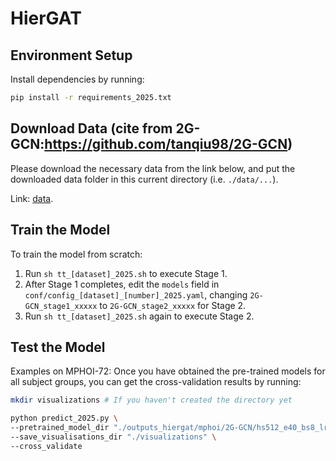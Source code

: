 # HierGAT

## Environment Setup
Install dependencies by running:
```bash
pip install -r requirements_2025.txt
```

## Download Data (cite from 2G-GCN:https://github.com/tanqiu98/2G-GCN)
Please download the necessary data from the link below, and put the 
downloaded data folder in this current directory (i.e. `./data/...`).

Link: [data](https://drive.google.com/drive/folders/1yfwItIoQrAnbnk5GTjbbfN8Ls8Ybl_hr?usp=sharing).

## Train the Model
To train the model from scratch:
1. Run `sh tt_[dataset]_2025.sh` to execute Stage 1.
2. After Stage 1 completes, edit the `models` field in `conf/config_[dataset]_[number]_2025.yaml`, changing
`2G-GCN_stage1_xxxxx` to `2G-GCN_stage2_xxxxx` for Stage 2.
3. Run `sh tt_[dataset]_2025.sh` again to execute Stage 2.

## Test the Model
Examples on MPHOI-72: Once you have obtained the pre-trained models for all subject groups, you can get the cross-validation results by running: 
```bash
mkdir visualizations # If you haven't created the directory yet

python predict_2025.py \
--pretrained_model_dir "./outputs_hiergat/mphoi/2G-GCN/hs512_e40_bs8_lr0.0001_0.3_Subject14" \
--save_visualisations_dir "./visualizations" \
--cross_validate
```

